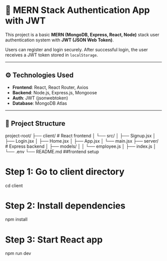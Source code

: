 # 🔐 MERN Stack Authentication App with JWT

This project is a basic **MERN (MongoDB, Express, React, Node)** stack user authentication system with **JWT (JSON Web Token)**.

Users can register and login securely. After successful login, the user receives a JWT token stored in `localStorage`.

---

## ⚙️ Technologies Used

- **Frontend**: React, React Router, Axios
- **Backend**: Node.js, Express.js, Mongoose
- **Auth**: JWT (jsonwebtoken)
- **Database**: MongoDB Atlas

---

## 📁 Project Structure
project-root/
├── client/ # React frontend
│ └── src/
│ ├── Signup.jsx
│ ├── Login.jsx
│ ├── Home.jsx
│ ├── App.jsx
│ └── main.jsx
├── server/ # Express backend
│ ├── models/
│ │ └── employee.js
│ ├── index.js
│ └── .env
└── README.md
##frontend setup
# Step 1: Go to client directory
cd client

# Step 2: Install dependencies
npm install

# Step 3: Start React app
npm run dev

